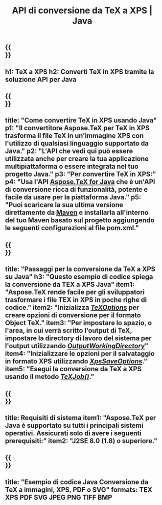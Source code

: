 ﻿---
translation: true
template: /_templates/_conversion-child-java.md
title: API di conversione da TeX a XPS | Java
description: Funzionalità di conversione da TeX a XPS. Integra questa libreria Java on-premise nel tuo progetto o usa applicazioni multipiattaforma per convertire TeX in XPS.
keywords: da tex a xps api java, tex2xps integra
url: /java/conversion/tex-to-xps/
family: tex
platformtag: java
feature: conversion
informat: TEX
outformat: XPS
otherformats: BMP PNG JPEG TIFF PDF SVG
---

{{<section banner>}}
---
h1: TeX a XPS
h2: Converti TeX in XPS tramite la soluzione API per Java
---

{{<section overview>}}
---
title: "Come convertire TeX in XPS usando Java"
p1: "Il convertitore Aspose.TeX per TeX in XPS trasforma il file TeX in un'immagine XPS con l'utilizzo di qualsiasi linguaggio supportato da Java."
p2: "L'API che vedi qui può essere utilizzata anche per creare la tua applicazione multipiattaforma o essere integrata nel tuo progetto Java."
p3: "Per convertire TeX in XPS:"
p4: "Usa l'API [Aspose.TeX for Java](https://products.aspose.com/tex/java) che è un'API di conversione ricca di funzionalità, potente e facile da usare per la piattaforma Java."
p5: "Puoi scaricare la sua ultima versione direttamente da [Maven](https://repository.aspose.com/webapp/#/artifacts/browse/tree/General/repo/com/aspose/aspose-tex) e installarla all'interno del tuo Maven basato sul progetto aggiungendo le seguenti configurazioni al file pom.xml."
---

{{<section feature1>}}
---
title: "Passaggi per la conversione da TeX a XPS su Java"
h3: "Questo esempio di codice spiega la conversione da TEX a XPS Java"
item1: "Aspose.TeX rende facile per gli sviluppatori trasformare i file TEX in XPS in poche righe di codice."
item2: "Inizializza [*TeXOptions*](https://reference.aspose.com/tex/java/com.aspose.tex/TeXOptions) per creare opzioni di conversione per il formato Object TeX."
item3: "Per impostare lo spazio, o l'area, in cui verrà scritto l'output di TeX, impostare la directory di lavoro del sistema per l'output utilizzando [*OutputWorkingDirectory*](https://reference.aspose.com/tex/java/com.aspose.tex/TeXOptions#getOutputWorkingDirectory--)"
item4: "Inizializzare le opzioni per il salvataggio in formato XPS utilizzando [*XpsSaveOptions*](https://reference.aspose.com/tex/java/com.aspose.tex.rendering/XpsSaveOptions)."
item5: "Esegui la conversione da TeX a XPS usando il metodo [*TeXJob()*](https://reference.aspose.com/tex/java/com.aspose.tex/TeXJob)."
---

{{<section feature2>}}
---
title: Requisiti di sistema
item1: "Aspose.TeX per Java è supportato su tutti i principali sistemi operativi. Assicurati solo di avere i seguenti prerequisiti:"
item2: "J2SE 8.0 (1.8) o superiore."
---

{{<section widget>}}
---
title: "Esempio di codice Java Conversione da TeX a immagini, XPS, PDF o SVG"
formats: TEX XPS PDF SVG JPEG PNG TIFF BMP
---